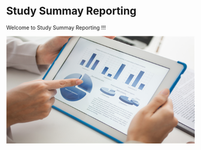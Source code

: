 # Study Summay Reporting [](id=study-summay-reporting)

Welcome to Study Summay Reporting !!!

![](../../images/study-summary-reporting.jpg)
